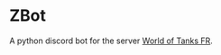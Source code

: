 # ZBot

A python discord bot for the server [World of Tanks FR](https://discordapp.com/invite/mnuDVce).